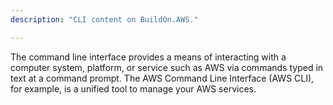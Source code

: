 ```yaml
---
description: "CLI content on BuildOn.AWS."

---
```

The command line interface provides a means of interacting with a computer system, platform, or service such as AWS via commands typed in text at a command prompt.  The AWS Command Line Interface (AWS CLI), for example, is a unified tool to manage your AWS services.
